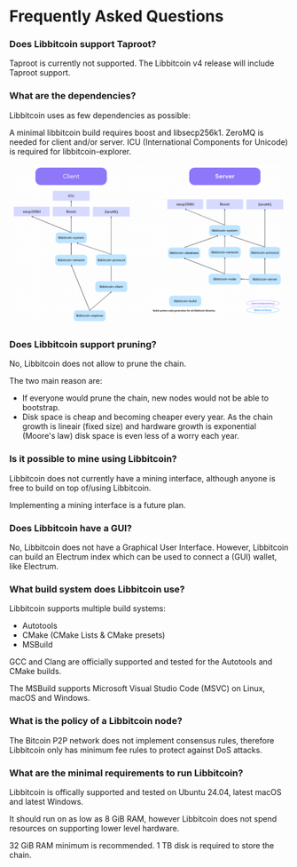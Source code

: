 # Frequently Asked Questions

### Does Libbitcoin support Taproot?

Taproot is currently not supported.
The Libbitcoin v4 release will include Taproot support.

### What are the dependencies?

Libbitcoin uses as few dependencies as possible:

A minimal libbitcoin build requires boost and libsecp256k1. 
ZeroMQ is needed for client and/or server.
ICU (International Components for Unicode) is required for libbitcoin-explorer.

![](/assets/dependenciesgraph.png)

### Does Libbitcoin support pruning?

No, Libbitcoin does not allow to prune the chain.

The two main reason are:

- If everyone would prune the chain, new nodes would not be able to bootstrap.
- Disk space is cheap and becoming cheaper every year. As the chain growth is lineair (fixed size) and hardware growth is exponential (Moore's law) disk space is even less of a worry each year.

### Is it possible to mine using Libbitcoin?

Libbitcoin does not currently have a mining interface, although anyone is free to build on top of/using Libbitcoin.

Implementing a mining interface is a future plan.

### Does Libbitcoin have a GUI?

No, Libbitcoin does not have a Graphical User Interface.
However, Libbitcoin can build an Electrum index which can be used to connect a (GUI) wallet, like Electrum.

### What build system does Libbitcoin use?

Libbitcoin supports multiple build systems:

- Autotools
- CMake (CMake Lists & CMake presets)
- MSBuild

GCC and Clang are officially supported and tested for the Autotools and CMake builds.

The MSBuild supports Microsoft Visual Studio Code (MSVC) on Linux, macOS and Windows.

### What is the policy of a Libbitcoin node?

The Bitcoin P2P network does not implement consensus rules, therefore Libbitcoin only has minimum fee rules to protect against DoS attacks.

### What are the minimal requirements to run Libbitcoin?

Libbitcoin is offically supported and tested on Ubuntu 24.04, latest macOS and latest Windows.

It should run on as low as 8 GiB RAM, however Libbitcoin does not spend resources on supporting lower level hardware.

32 GiB RAM minimum is recommended.
1 TB disk is required to store the chain.
